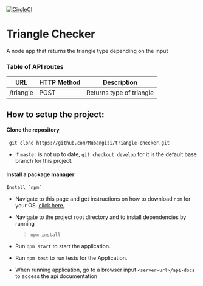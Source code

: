 [![CircleCI](https://circleci.com/gh/Mubangizi/triangle-checker/tree/master.svg?style=svg)](https://github.com/Mubangizi/triangle-checker/tree/master)

# Triangle Checker
A node app that returns the triangle type depending on the input
### Table of API routes
|     URL     |     HTTP Method     |     Description     |
| ----------- | -------------------- | ------------------- |
| /triangle | POST | Returns type of triangle |

## How to setup the project:
#### Clone the repository
  ` git clone https://github.com/Mubangizi/triangle-checker.git`

 * If `master` is not up to date, `git checkout develop` for it is the default base branch for this project.

#### Install a package manager 
    Install `npm`
 * Navigate to this page and get instructions on how to download `npm` for your OS. [click here.](https://www.npmjs.com/get-npm)
 * Navigate to the project root directory and to install dependencies by running
     > `npm install`

*  Run  `npm start` to start the application.

*  Run  `npm test` to run tests for the Application.

*  When running application, go to a browser input  `<server-url>/api-docs` to access the api documentation
